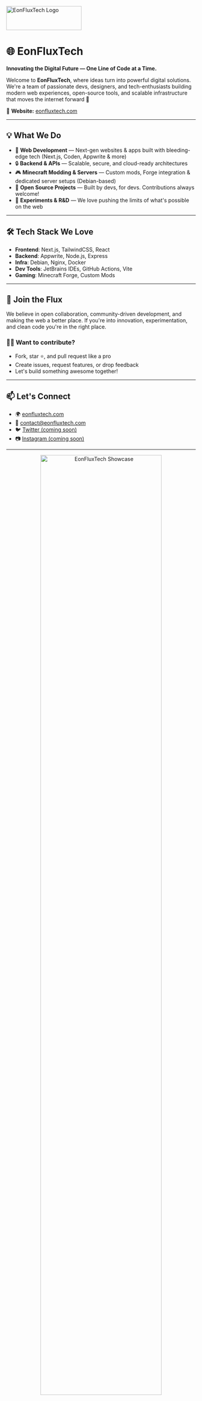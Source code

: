 <p align="left">
  <img src="https://cloud.appwrite.io/v1/storage/buckets/67d484c20015a1cb1f06/files/67e1505b0028a41e799b/view?project=67d3f589000488385c35" alt="EonFluxTech Logo" width="200" height="64">
</p>

# 🌐 EonFluxTech

**Innovating the Digital Future — One Line of Code at a Time.**

Welcome to **EonFluxTech**, where ideas turn into powerful digital solutions. We're a team of passionate devs, designers, and tech-enthusiasts building modern web experiences, open-source tools, and scalable infrastructure that moves the internet forward 🚀

🔗 **Website:** [eonfluxtech.com](https://eonfluxtech.com)

---

## 💡 What We Do

- 🧠 **Web Development** — Next-gen websites & apps built with bleeding-edge tech (Next.js, Coden, Appwrite & more)
- 🔒 **Backend & APIs** — Scalable, secure, and cloud-ready architectures
- 🎮 **Minecraft Modding & Servers** — Custom mods, Forge integration & dedicated server setups (Debian-based)
- 🧩 **Open Source Projects** — Built by devs, for devs. Contributions always welcome!
- 🧪 **Experiments & R&D** — We love pushing the limits of what's possible on the web

---

## 🛠️ Tech Stack We Love

- **Frontend**: Next.js, TailwindCSS, React
- **Backend**: Appwrite, Node.js, Express
- **Infra**: Debian, Nginx, Docker
- **Dev Tools**: JetBrains IDEs, GitHub Actions, Vite
- **Gaming**: Minecraft Forge, Custom Mods

---

## 🤝 Join the Flux

We believe in open collaboration, community-driven development, and making the web a better place. If you're into innovation, experimentation, and clean code you're in the right place.

### 🧑‍💻 Want to contribute?
- Fork, star ⭐, and pull request like a pro
- Create issues, request features, or drop feedback
- Let's build something awesome together!

---

## 📫 Let's Connect

- 🌍 [eonfluxtech.com](https://eonfluxtech.com)
- 💌 contact@eonfluxtech.com
- 🐦 [Twitter (coming soon)]()
- 📷 [Instagram (coming soon)]()

---

<div align="center">
  <img src="https://cloud.appwrite.io/v1/storage/buckets/67d484c20015a1cb1f06/files/67e150480015191ae072/view?project=67d3f589000488385c35" alt="EonFluxTech Showcase" width="80%" style="border-radius: 24px;">
</div>

> _"Stay curious. Stay building."_ ✨

---

Made with ❤️ by the EonFluxTech crew
